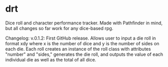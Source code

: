 # drt
Dice roll and character performance tracker. Made with Pathfinder in mind, but all changes so far work for any dice-based rpg. 

Changelog:
v.0.1.2: First GitHub release. Allows user to input a die roll in format xdy where x is the number of dice and y is the number of sides on each die. Each roll creates an instance of the roll class with attributes "number" and "sides," generates the die roll, and outputs the value of each individual die as well as the total of all dice. 

